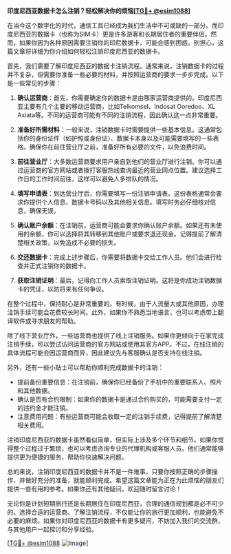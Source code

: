 **印度尼西亚数据卡怎么注销？轻松解决你的烦恼[[TG💪+ @esim1088](https://t.me/s/esim1088)]**

在当今这个数字化的时代，通信工具已经成为我们生活中不可或缺的一部分。而印度尼西亚的数据卡（也称为SIM卡）更是许多游客和长期居住者的重要伴侣。然而，如果你因为各种原因需要注销你的印尼数据卡，可能会感到困惑。别担心，这篇文章将详细为你介绍如何轻松注销印度尼西亚的数据卡。

首先，我们需要了解印度尼西亚的数据卡注销流程。通常来说，注销数据卡的过程并不复杂，但需要你准备一些必要的材料，并按照运营商的要求一步步完成。以下是一些常见的步骤：

1. **确认运营商**：首先，你需要确定你的数据卡是由哪家运营商提供的。印度尼西亚主要有几个主要的移动运营商，比如Telkomsel、Indosat Ooredoo、XL Axiata等。不同的运营商可能有不同的注销流程，因此确认这一点非常重要。

2. **准备好所需材料**：一般来说，注销数据卡时需要提供一些基本信息。这通常包括你的身份证件（如护照或身份证）、数据卡本身以及可能需要填写的一些表格。确保你在前往营业厅之前，准备好所有必要的文件，以免浪费时间。

3. **前往营业厅**：大多数运营商要求用户亲自到他们的营业厅进行注销。你可以通过运营商的官方网站或者拨打客服热线查询最近的营业网点位置。建议选择工作日的工作时间前往，这样可以避免人多排队的情况。

4. **填写申请表**：到达营业厅后，你需要填写一份注销申请表。这份表格通常会要求你提供个人信息、数据卡号码以及其他相关信息。填写时务必仔细核对信息，确保无误。

5. **确认账户余额**：在注销前，运营商可能会要求你确认账户余额。如果还有未使用的余额，你可以选择将其转移到其他账户或要求退还现金。记得提前了解清楚相关政策，以免造成不必要的损失。

6. **交还数据卡**：完成上述步骤后，你需要将数据卡交给工作人员。他们会进行检查并正式注销你的数据卡。

7. **获取注销证明**：最后，记得向工作人员索取注销证明。这将是你成功注销数据卡的凭证，以防将来有任何争议。

在整个过程中，保持耐心是非常重要的。有时候，由于人流量大或其他原因，办理注销手续可能会花费较长时间。此外，如果你不熟悉当地语言，也可以考虑带上翻译软件或寻求朋友的帮助。

除了线下营业厅外，一些运营商也提供了线上注销服务。如果你更倾向于在家完成注销手续，可以尝试访问运营商的官方网站或使用其官方APP。不过，在线注销的具体流程可能会因运营商而异，因此建议先与客服确认是否支持在线注销。

另外，还有一些小贴士可以帮助你顺利完成数据卡的注销：

- 提前备份重要信息：在注销前，确保你已经备份了手机中的重要联系人、照片和其他数据。
- 确认是否有合约限制：如果你的数据卡是通过合约购买的，可能需要支付一定的违约金才能注销。
- 注意费用问题：有些运营商可能会收取一定的注销手续费，记得提前了解清楚相关费用。

注销印度尼西亚的数据卡虽然看似简单，但实际上涉及多个环节和细节。如果你觉得整个过程过于繁琐，也可以考虑咨询专业的代理机构或客服人员。他们通常能够提供更为便捷的服务，帮助你快速解决问题。

总的来说，注销印度尼西亚的数据卡并不是一件难事，只要你按照正确的步骤操作，并做好充分的准备，就能顺利完成。希望这篇文章能为正在为此烦恼的朋友们提供一些有用的参考。如果你还有其他疑问，欢迎随时留言讨论！

无论你是计划短期旅行还是长期居住在印度尼西亚，合理的通信规划都是必不可少的。选择合适的运营商、了解注销流程，不仅能让你的旅行更加顺利，也能避免不必要的麻烦。如果你对印度尼西亚的数据卡有更多疑问，不妨加入我们的交流群，与其他用户一起探讨和分享经验。

[[TG💪+ @esim1088](https://t.me/s/esim1088) ![Image](https://i.postimg.cc/4NQfJmqS/Snipaste-2025-05-13-00-14-12.png)]